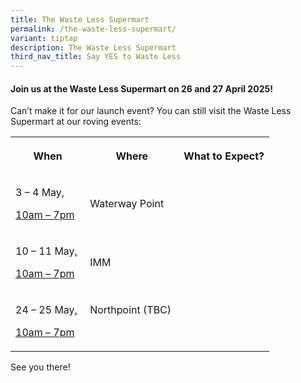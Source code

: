 ```yaml
---
title: The Waste Less Supermart
permalink: /the-waste-less-supermart/
variant: tiptap
description: The Waste Less Supermart
third_nav_title: Say YES to Waste Less
---
```

<h4>Join us at the Waste Less Supermart on 26 and 27 April 2025!</h4>
<p></p>
<p>Can’t make it for our launch event? You can still visit the Waste Less
Supermart at our roving events:</p>
<p></p>
<table style="minWidth: 75px">
<colgroup>
<col>
<col>
<col>
</colgroup>
<tbody>
<tr>
<th rowspan="1" colspan="1">
<p>When</p>
</th>
<th rowspan="1" colspan="1">
<p>Where</p>
</th>
<th rowspan="1" colspan="1">
<p>What to Expect?</p>
</th>
</tr>
<tr>
<td rowspan="1" colspan="1">
<p>3 – 4 May<u>,</u>&nbsp;</p>
<p><u>10am – 7pm</u>&nbsp;</p>
</td>
<td rowspan="1" colspan="1">
<p>Waterway Point&nbsp;</p>
</td>
<td rowspan="1" colspan="1">
<p></p>
</td>
</tr>
<tr>
<td rowspan="1" colspan="1">
<p>10 – 11 May<u>,</u>&nbsp;</p>
<p><u>10am – 7pm</u>&nbsp;</p>
</td>
<td rowspan="1" colspan="1">
<p>IMM</p>
</td>
<td rowspan="1" colspan="1">
<p></p>
</td>
</tr>
<tr>
<td rowspan="1" colspan="1">
<p>24 – 25 May<u>,</u>&nbsp;</p>
<p><u>10am – 7pm</u>&nbsp;</p>
</td>
<td rowspan="1" colspan="1">
<p>Northpoint (TBC)&nbsp;</p>
<p>&nbsp;</p>
</td>
<td rowspan="1" colspan="1">
<p></p>
</td>
</tr>
</tbody>
</table>
<p></p>
<p>See you there!</p>
<p></p>